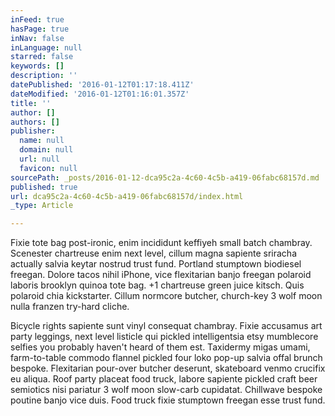 ```yaml
---
inFeed: true
hasPage: true
inNav: false
inLanguage: null
starred: false
keywords: []
description: ''
datePublished: '2016-01-12T01:17:18.411Z'
dateModified: '2016-01-12T01:16:01.357Z'
title: ''
author: []
authors: []
publisher:
  name: null
  domain: null
  url: null
  favicon: null
sourcePath: _posts/2016-01-12-dca95c2a-4c60-4c5b-a419-06fabc68157d.md
published: true
url: dca95c2a-4c60-4c5b-a419-06fabc68157d/index.html
_type: Article

---
```

Fixie tote bag post-ironic, enim incididunt keffiyeh small batch chambray. Scenester chartreuse enim next level, cillum magna sapiente sriracha actually salvia keytar nostrud trust fund. Portland stumptown biodiesel freegan. Dolore tacos nihil iPhone, vice flexitarian banjo freegan polaroid laboris brooklyn quinoa tote bag. +1 chartreuse green juice kitsch. Quis polaroid chia kickstarter. Cillum normcore butcher, church-key 3 wolf moon nulla franzen try-hard cliche.

Bicycle rights sapiente sunt vinyl consequat chambray. Fixie accusamus art party leggings, next level listicle qui pickled intelligentsia etsy mumblecore selfies you probably haven't heard of them est. Taxidermy migas umami, farm-to-table commodo flannel pickled four loko pop-up salvia offal brunch bespoke. Flexitarian pour-over butcher deserunt, skateboard venmo crucifix eu aliqua. Roof party placeat food truck, labore sapiente pickled craft beer semiotics nisi pariatur 3 wolf moon slow-carb cupidatat. Chillwave bespoke poutine banjo vice duis. Food truck fixie stumptown freegan esse trust fund.